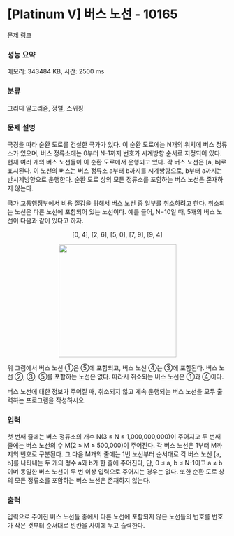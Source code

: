# [Platinum V] 버스 노선 - 10165 

[문제 링크](https://www.acmicpc.net/problem/10165) 

### 성능 요약

메모리: 343484 KB, 시간: 2500 ms

### 분류

그리디 알고리즘, 정렬, 스위핑

### 문제 설명

<p>국경을 따라 순환 도로를 건설한 국가가 있다. 이 순환 도로에는 N개의 위치에 버스 정류소가 있으며, 버스 정류소에는 0부터 N-1까지 번호가 시계방향 순서로 지정되어 있다. 현재 여러 개의 버스 노선들이 이 순환 도로에서 운행되고 있다. 각 버스 노선은 [a, b]로 표시된다. 이 노선의 버스는 버스 정류소 a부터 b까지를 시계방향으로, b부터 a까지는 반시계방향으로 운행한다. 순환 도로 상의 모든 정류소를 포함하는 버스 노선은 존재하지 않는다. </p>

<p>국가 교통행정부에서 비용 절감을 위해서 버스 노선 중 일부를 취소하려고 한다. 취소되는 노선은 다른 노선에 포함되어 있는 노선이다. 예를 들어, N=10일 때, 5개의 버스 노선이 다음과 같이 있다고 하자. </p>

<p style="text-align: center;">[0, 4], [2, 6], [5, 0], [7, 9], [9, 4]</p>

<p style="text-align: center;"><img alt="" src="https://upload.acmicpc.net/e7832911-1721-4bd6-a15b-026521866be7/-/preview/" style="width: 269px; height: 258px;"></p>

<p>위 그림에서 버스 노선 ①은 ⑤에 포함되고, 버스 노선 ④는 ③에 포함된다. 버스 노선 ②, ③, ⑤를 포함하는 노선은 없다. 따라서 취소되는 버스 노선은 ①과 ④이다.</p>

<p>버스 노선에 대한 정보가 주어질 때, 취소되지 않고 계속 운행되는 버스 노선을 모두 출력하는 프로그램을 작성하시오. </p>

### 입력 

 <p>첫 번째 줄에는 버스 정류소의 개수 N(3 ≤ N ≤ 1,000,000,000)이 주어지고 두 번째 줄에는 버스 노선의 수 M(2 ≤ M ≤ 500,000)이 주어진다. 각 버스 노선은 1부터 M까지의 번호로 구분된다. 그 다음 M개의 줄에는 1번 노선부터 순서대로 각 버스 노선 [a, b]를 나타내는 두 개의 정수 a와 b가 한 줄에 주어진다, 단, 0 ≤ a, b ≤ N-1이고 a ≠ b이며 동일한 버스 노선이 두 번 이상 입력으로 주어지는 경우는 없다. 또한 순환 도로 상의 모든 정류소를 포함하는 버스 노선은 존재하지 않는다.</p>

### 출력 

 <p>입력으로 주어진 버스 노선들 중에서 다른 노선에 포함되지 않은 노선들의 번호를 번호가 작은 것부터 순서대로 빈칸을 사이에 두고 출력한다. </p>

